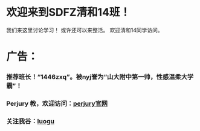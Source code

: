# 欢迎来到SDFZ清和14班！
 我们来这里讨论学习！
 或许还可以来整活。
 欢迎清和14同学访问。
# 广告：

### 推荐班长！“1446zxq”。被nyj誉为“山大附中第一帅，性感温柔大学霸”！

### Perjury 教，欢迎访问：[perjury官网](https://sdfzyanxinyi.github.io/perjurygod/)

### 关注我谷：[luogu](https://www.luogu.com.cn/user/343342)
